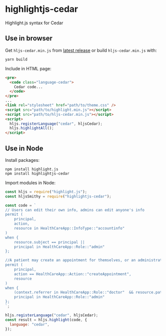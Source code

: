 # highlightjs-cedar

Highlight.js syntax for Cedar

## Use in browser

Get `hljs-cedar.min.js` from [latest
release](https://github.com/jasmaa/highlightjs-cedar/releases) or build
`hljs-cedar.min.js` with:

```
yarn build
```

Include in HTML page:

```html
<pre>
  <code class="language-cedar">
    Cedar code...
  </code>
</pre>
...
<link rel="stylesheet" href="path/to/theme.css" />
<script src="path/to/highlight.min.js"></script>
<script src="path/to/hljs-cedar.min.js"></script>
<script>
  hljs.registerLanguage("cedar", hljsCedar);
  hljs.highlightAll();
</script>
```

## Use in Node

Install packages:

```
npm install highlight.js
npm install highlightjs-cedar
```

Import modules in Node:

```js
const hljs = require("highlight.js");
const hljsSmithy = require("highlightjs-cedar");

const code = `
// Users can edit their own info, admins can edit anyone's info
permit (
    principal,
    action,
    resource in HealthCareApp::InfoType::"accountinfo"
)
when {
    resource.subject == principal ||
    principal in HealthCareApp::Role::"admin"
};

//A patient may create an appointment for themselves, or an administrator can do it
permit (
    principal,
    action == HealthCareApp::Action::"createAppointment",
    resource
)
when {
    (context.referrer in HealthCareApp::Role::"doctor"  && resource.patient == principal) ||
    principal in HealthCareApp::Role::"admin"
};
`;

hljs.registerLanguage("cedar", hljsCedar);
const result = hljs.highlight(code, {
  language: "cedar",
});
```
